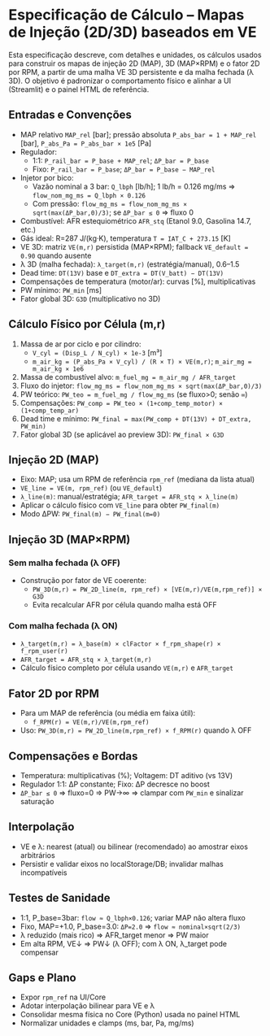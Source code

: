 # Especificação de Cálculo – Mapas de Injeção (2D/3D) baseados em VE

Esta especificação descreve, com detalhes e unidades, os cálculos usados para construir os mapas de injeção 2D (MAP), 3D (MAP×RPM) e o fator 2D por RPM, a partir de uma malha VE 3D persistente e da malha fechada (λ 3D). O objetivo é padronizar o comportamento físico e alinhar a UI (Streamlit) e o painel HTML de referência.

## Entradas e Convenções
- MAP relativo `MAP_rel` [bar]; pressão absoluta `P_abs_bar = 1 + MAP_rel` [bar], `P_abs_Pa = P_abs_bar × 1e5` [Pa]
- Regulador:
  - 1:1: `P_rail_bar = P_base + MAP_rel`; `ΔP_bar = P_base`
  - Fixo: `P_rail_bar = P_base`; `ΔP_bar = P_base − MAP_rel`
- Injetor por bico:
  - Vazão nominal a 3 bar: `Q_lbph` [lb/h]; 1 lb/h = 0.126 mg/ms ⇒ `flow_nom_mg_ms = Q_lbph × 0.126`
  - Com pressão: `flow_mg_ms = flow_nom_mg_ms × sqrt(max(ΔP_bar,0)/3)`; se `ΔP_bar ≤ 0` ⇒ fluxo 0
- Combustível: AFR estequiométrico `AFR_stq` (Etanol 9.0, Gasolina 14.7, etc.)
- Gás ideal: R=287 J/(kg·K), temperatura `T = IAT_C + 273.15` [K]
- VE 3D: matriz `VE(m,r)` persistida (MAP×RPM); fallback `VE_default = 0.90` quando ausente
- λ 3D (malha fechada): `λ_target(m,r)` (estratégia/manual), 0.6–1.5
- Dead time: `DT(13V)` base e `DT_extra = DT(V_batt) − DT(13V)`
- Compensações de temperatura (motor/ar): curvas [%], multiplicativas
- PW mínimo: `PW_min` [ms]
- Fator global 3D: `G3D` (multiplicativo no 3D)

## Cálculo Físico por Célula (m,r)
1) Massa de ar por ciclo e por cilindro:
   - `V_cyl = (Disp_L / N_cyl) × 1e-3` [m³]
   - `m_air_kg = (P_abs_Pa × V_cyl) / (R × T) × VE(m,r)`; `m_air_mg = m_air_kg × 1e6`
2) Massa de combustível alvo: `m_fuel_mg = m_air_mg / AFR_target`
3) Fluxo do injetor: `flow_mg_ms = flow_nom_mg_ms × sqrt(max(ΔP_bar,0)/3)`
4) PW teórico: `PW_teo = m_fuel_mg / flow_mg_ms` (se fluxo>0; senão `∞`)
5) Compensações: `PW_comp = PW_teo × (1+comp_temp_motor) × (1+comp_temp_ar)`
6) Dead time e mínimo: `PW_final = max(PW_comp + DT(13V) + DT_extra, PW_min)`
7) Fator global 3D (se aplicável ao preview 3D): `PW_final × G3D`

## Injeção 2D (MAP)
- Eixo: MAP; usa um RPM de referência `rpm_ref` (mediana da lista atual)
- `VE_line = VE(m, rpm_ref)` (ou `VE_default`)
- `λ_line(m)`: manual/estratégia; `AFR_target = AFR_stq × λ_line(m)`
- Aplicar o cálculo físico com `VE_line` para obter `PW_final(m)`
- Modo ΔPW: `PW_final(m) − PW_final(m=0)`

## Injeção 3D (MAP×RPM)
### Sem malha fechada (λ OFF)
- Construção por fator de VE coerente:
  - `PW_3D(m,r) = PW_2D_line(m, rpm_ref) × [VE(m,r)/VE(m,rpm_ref)] × G3D`
  - Evita recalcular AFR por célula quando malha está OFF
### Com malha fechada (λ ON)
- `λ_target(m,r) = λ_base(m) × clFactor × f_rpm_shape(r) × f_rpm_user(r)`
- `AFR_target = AFR_stq × λ_target(m,r)`
- Cálculo físico completo por célula usando `VE(m,r)` e `AFR_target`

## Fator 2D por RPM
- Para um MAP de referência (ou média em faixa útil):
  - `f_RPM(r) = VE(m,r)/VE(m,rpm_ref)`
- Uso: `PW_3D(m,r) = PW_2D_line(m,rpm_ref) × f_RPM(r)` quando λ OFF

## Compensações e Bordas
- Temperatura: multiplicativas (%); Voltagem: DT aditivo (vs 13V)
- Regulador 1:1: ΔP constante; Fixo: ΔP decresce no boost
- `ΔP_bar ≤ 0` ⇒ fluxo=0 ⇒ PW→∞ ⇒ clampar com `PW_min` e sinalizar saturação

## Interpolação
- VE e λ: nearest (atual) ou bilinear (recomendado) ao amostrar eixos arbitrários
- Persistir e validar eixos no localStorage/DB; invalidar malhas incompatíveis

## Testes de Sanidade
- 1:1, P_base=3bar: `flow ≈ Q_lbph×0.126`; variar MAP não altera fluxo
- Fixo, MAP=+1.0, P_base=3.0: `ΔP=2.0` ⇒ `flow ≈ nominal×sqrt(2/3)`
- λ reduzido (mais rico) ⇒ AFR_target menor ⇒ PW maior
- Em alta RPM, VE↓ ⇒ PW↓ (λ OFF); com λ ON, λ_target pode compensar

## Gaps e Plano
- Expor `rpm_ref` na UI/Core
- Adotar interpolação bilinear para VE e λ
- Consolidar mesma física no Core (Python) usada no painel HTML
- Normalizar unidades e clamps (ms, bar, Pa, mg/ms)

